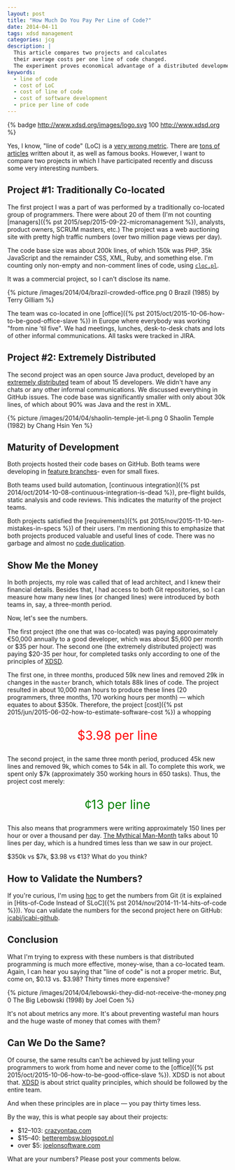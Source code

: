 ```yaml
---
layout: post
title: "How Much Do You Pay Per Line of Code?"
date: 2014-04-11
tags: xdsd management
categories: jcg
description: |
  This article compares two projects and calculates
  their average costs per one line of code changed.
  The experiment proves economical advantage of a distributed development.
keywords:
  - line of code
  - cost of LoC
  - cost of line of code
  - cost of software development
  - price per line of code
---
```


{% badge http://www.xdsd.org/images/logo.svg 100 http://www.xdsd.org %}

Yes, I know, "line of code" (LoC)
is a [very wrong metric](http://stackoverflow.com/questions/966800/mythical-man-month-10-lines-per-developer-day-how-close-on-large-projects).
There are [tons of articles](http://blog.codinghorror.com/diseconomies-of-scale-and-lines-of-code/)
written about it, as well as famous books.
However, I want to compare two projects in which I have participated recently
and discuss some very interesting numbers.

<!--more-->

## Project #1: Traditionally Co-located

The first project I was a part of was performed  by a traditionally co-located
group of programmers. There were about 20 of them (I'm not counting
[managers]({% pst 2015/sep/2015-09-22-micromanagement %}),
analysts, product owners, SCRUM masters, etc.) The project was a web auctioning
site with pretty high traffic numbers (over two million page views per day).

The code base size was about 200k lines, of which 150k was PHP, 35k JavaScript
and the remainder CSS, XML, Ruby, and something else. I'm counting only
non-empty and non-comment lines of code, using
[`cloc.pl`](http://cloc.sourceforge.net/).

It was a commercial project, so I can't disclose its name.

{% picture /images/2014/04/brazil-crowded-office.png 0 Brazil (1985) by Terry Gilliam %}

The team was co-located in one
[office]({% pst 2015/oct/2015-10-06-how-to-be-good-office-slave %})
in Europe where everybody was working
"from nine 'til five". We had meetings, lunches, desk-to-desk chats and lots of
other informal communications. All tasks were tracked in JIRA.

## Project #2: Extremely Distributed

The second project was an open source Java product, developed by an [extremely
distributed](http://www.xdsd.org) team of about 15 developers. We didn't have
any chats or any other informal communications. We discussed everything in
GitHub issues. The code base was significantly smaller with only about 30k
lines, of which about 90% was Java and the rest in XML.

{% picture /images/2014/04/shaolin-temple-jet-li.png 0 Shaolin Temple (1982) by Chang Hsin Yen %}

## Maturity of Development

Both projects hosted their code bases on GitHub. Both teams were developing in
[feature branches](http://martinfowler.com/bliki/FeatureBranch.html)- even for
small fixes.

Both teams used build automation,
[continuous integration]({% pst 2014/oct/2014-10-08-continuous-integration-is-dead %}),
pre-flight builds,
static analysis and code reviews. This indicates the maturity of the project
teams.

Both projects satisfied the
[requirements]({% pst 2015/nov/2015-11-10-ten-mistakes-in-specs %})
of their users. I'm mentioning this to
emphasize that both projects produced valuable and useful lines of code. There
was no garbage and almost no [code
duplication](http://en.wikipedia.org/wiki/Duplicate_code).

## Show Me the Money

In both projects, my role was called that of lead architect, and I knew their
financial details. Besides that, I had access to both Git repositories,
so I can measure how many new lines (or changed lines) were introduced by both
teams in, say, a three-month period.

Now, let's see the numbers.

The first project (the one that was co-located) was paying approximately
&euro;50,000 annually to a good developer, which was about $5,600 per month or
$35 per hour. The second one (the extremely distributed project) was paying
$20-35 per hour, for completed tasks only according to one of the principles of
[XDSD](http://www.xdsd.org).

The first one, in three months, produced 59k new lines and removed 29k in
changes in the `master` branch, which totals 88k lines of code. The project
resulted in about 10,000 man hours to produce these lines (20 programmers, three
months, 170 working hours per month) &mdash; which equates to about $350k. Therefore,
the project
[cost]({% pst 2015/jun/2015-06-02-how-to-estimate-software-cost %}) a whopping

<p style="color:red;text-align:center;font-size:2em;">$3.98 per line</p>

The second project, in the same three month period, produced 45k new lines and
removed 9k, which comes to 54k in all. To complete this work, we spent only $7k
(approximately 350 working hours in 650 tasks). Thus, the project cost merely:

<p style="color:green;text-align:center;font-size:2em;">&cent;13 per line</p>

This also means that programmers were writing approximately 150 lines per hour
or over a thousand per day.
[The Mythical Man-Month](http://en.wikipedia.org/wiki/The_Mythical_Man-Month)
talks about 10 lines per day, which is a hundred times less than we saw in our project.

$350k vs $7k, $3.98 vs &cent;13? What do you think?

## How to Validate the Numbers?

If you're curious, I'm using [hoc](https://github.com/teamed/hoc)
to get the numbers from Git (it is explained in
[Hits-of-Code Instead of SLoC]({% pst 2014/nov/2014-11-14-hits-of-code %})).
You can validate the numbers for the second project here on GitHub:
[jcabi/jcabi-github](https://github.com/jcabi/jcabi-github).

## Conclusion

What I'm trying to express with these numbers is that distributed programming is
much more effective, money-wise, than a co-located team. Again, I can hear you
saying that "line of code" is not a proper metric. But, come on, $0.13 vs.
$3.98? Thirty times more expensive?

{% picture /images/2014/04/lebowski-they-did-not-receive-the-money.png 0 The Big Lebowski (1998) by Joel Coen %}

It's not about metrics any more. It's about preventing wasteful man hours and
the huge waste of money that comes with them?

## Can We Do the Same?

Of course, the same results can't be achieved by just telling your programmers
to work from home and never come to the
[office]({% pst 2015/oct/2015-10-06-how-to-be-good-office-slave %}). XDSD is not about that.
[XDSD](http://www.xdsd.org) is about strict quality principles, which should be
followed by the entire team.

And when these principles are in place &mdash; you pay thirty times less.

By the way, this is what people say about their projects:

 * $12&ndash;103: [crazyontap.com](http://www.crazyontap.com/topic.php?TopicId=242135)
 * $15&ndash;40: [betterembsw.blogspot.nl](http://betterembsw.blogspot.nl/2010/10/embedded-software-costs-15-40-per-line.html)
 * over $5: [joelonsoftware.com](http://discuss.joelonsoftware.com/default.asp?biz.5.467536.25)

What are your numbers? Please post your comments below.
